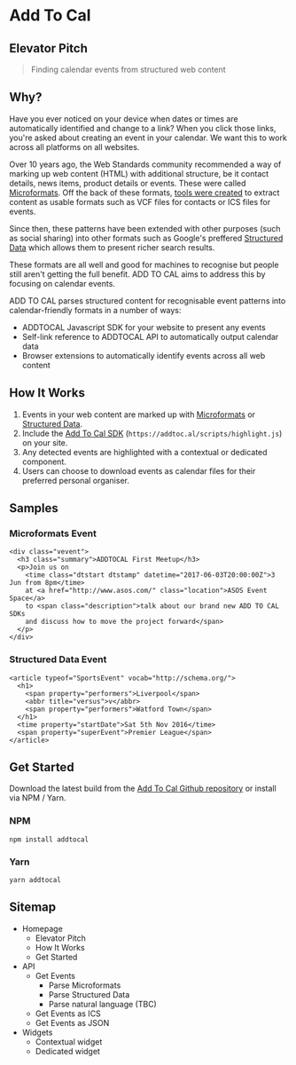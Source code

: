 # Add To Cal

## Elevator Pitch

> Finding calendar events from structured web content

## Why?

Have you ever noticed on your device when dates or times are automatically identified and change to a link? When you click those links, you're asked about creating an event in your calendar. We want this to work across all platforms on all websites.

Over 10 years ago, the Web Standards community recommended a way of marking up web content (HTML) with additional structure, be it contact details, news items, product details or events. These were called [Microformats](http://microformats.org/). Off the back of these formats, [tools were created](http://h2vx.com/) to extract content as usable formats such as VCF files for contacts or ICS files for events.

Since then, these patterns have been extended with other purposes (such as social sharing) into other formats such as Google's preffered [Structured Data](http://schema.org) which allows them to present richer search results.

These formats are all well and good for machines to recognise but people still aren't getting the full benefit. ADD TO CAL aims to address this by focusing on calendar events. 

ADD TO CAL parses structured content for recognisable event patterns into calendar-friendly formats in a number of ways:

* ADDTOCAL Javascript SDK for your website to present any events
* Self-link reference to ADDTOCAL API to automatically output calendar data
* Browser extensions to automatically identify events across all web content 
 
## How It Works

1. Events in your web content are marked up with [Microformats](http://microformats.org) or [Structured Data](http://schema.org).
2. Include the [Add To Cal SDK](https://addtoc.al/scripts/highlight.js) (`https://addtoc.al/scripts/highlight.js`) on your site.
3. Any detected events are highlighted with a contextual or dedicated component.
4. Users can choose to download events as calendar files for their preferred personal organiser.

## Samples

### Microformats Event

    <div class="vevent">
      <h3 class="summary">ADDTOCAL First Meetup</h3>
      <p>Join us on 
        <time class="dtstart dtstamp" datetime="2017-06-03T20:00:00Z">3 Jun from 8pm</time>
        at <a href="http://www.asos.com/" class="location">ASOS Event Space</a> 
        to <span class="description">talk about our brand new ADD TO CAL SDKs 
        and discuss how to move the project forward</span>  
      </p>
    </div>

### Structured Data Event

    <article typeof="SportsEvent" vocab="http://schema.org/">
      <h1>
        <span property="performers">Liverpool</span>
        <abbr title="versus">v</abbr>
        <span property="performers">Watford Town</span>
      </h1>
      <time property="startDate">Sat 5th Nov 2016</time> 
      <span property="superEvent">Premier League</span> 
    </article>

## Get Started

Download the latest build from the [Add To Cal Github repository](https://github.com/si/addtocal) or install via NPM / Yarn.

### NPM

    npm install addtocal

### Yarn

    yarn addtocal

## Sitemap

 * Homepage
   * Elevator Pitch
   * How It Works
   * Get Started
 * API
   * Get Events
     * Parse Microformats
     * Parse Structured Data
     * Parse natural language (TBC)
   * Get Events as ICS
   * Get Events as JSON
 * Widgets
   * Contextual widget
   * Dedicated widget

